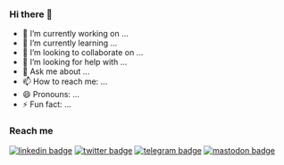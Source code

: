 ### Hi there 👋


- 🔭 I’m currently working on ...
- 🌱 I’m currently learning ...
- 👯 I’m looking to collaborate on ...
- 🤔 I’m looking for help with ...
- 💬 Ask me about ...
- 📫 How to reach me: ...
- 😄 Pronouns: ...
- ⚡ Fun fact: ...

### Reach me
[![linkedin badge](https://img.shields.io/badge/NeranjanaPrasad-30302f?style=flat&logo=linkedin)](https://linkedin.com/NeranjanaPrasad)
[![twitter badge](https://img.shields.io/badge/NandiyaLive-30302f?style=flat&logo=twitter)](https://twitter.com/NandiyaLive)
[![telegram badge](https://img.shields.io/badge/NandiyaLive-30302f?style=flat&logo=telegram)](https://t.me/NandiyaLive)
[![mastodon badge](https://img.shields.io/badge/NandiyaLive-30302f?style=flat&logo=mastodon)](https://mastodon.social/@NandiyaLive)
